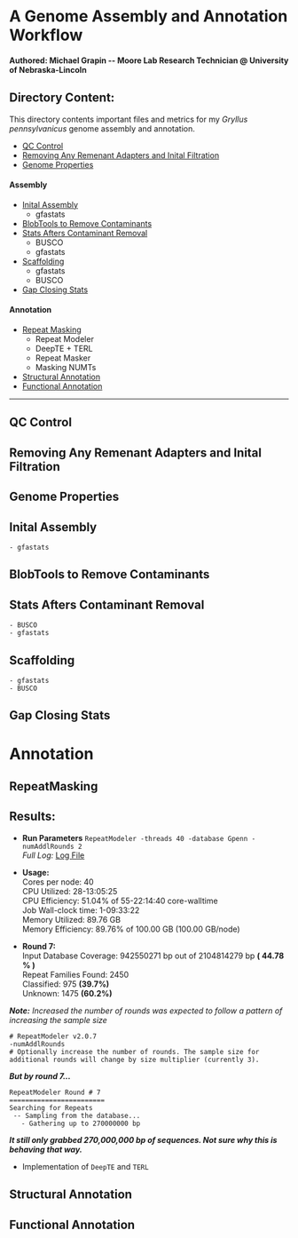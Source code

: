 # A Genome Assembly and Annotation Workflow 
#### Authored: Michael Grapin -- Moore Lab Research Technician @ University of Nebraska-Lincoln 


## Directory Content: 
This directory contents important files and metrics for my *Gryllus pennsylvanicus* genome assembly and annotation. 

* [QC Control](#qc-control) 
* [Removing Any Remenant Adapters and Inital Filtration](#removing-any-remenant-adapters-and-inital-filtration)
* [Genome Properties](#genome-properties) 
#### Assembly
* [Inital Assembly](#inital-assembly) 
    - gfastats
* [BlobTools to Remove Contaminants](#blobtools-to-remove-contaminants) 
* [Stats Afters Contaminant Removal](#stats-afters-contaminant-removal) 
    - BUSCO 
    - gfastats 
* [Scaffolding](#scaffolding)
    - gfastats 
    - BUSCO
* [Gap Closing Stats](#gap-closing-stats) 
#### Annotation
* [Repeat Masking](#repeatmasking)
    - Repeat Modeler 
    - DeepTE + TERL 
    - Repeat Masker
    - Masking NUMTs 
* [Structural Annotation](#structural-annotation)
* [Functional Annotation](#functional-annotation)
---

## QC Control 


## Removing Any Remenant Adapters and Inital Filtration 


## Genome Properties 

## Inital Assembly 
    - gfastats

## BlobTools to Remove Contaminants 

## Stats Afters Contaminant Removal 
    - BUSCO 
    - gfastats 

## Scaffolding 
    - gfastats 
    - BUSCO

## Gap Closing Stats

# Annotation

## RepeatMasking 
## Results: 
* **Run Parameters**
```RepeatModeler -threads 40 -database Gpenn -numAddlRounds 2```  
*Full Log:* [Log File](./Gpenn-rmod.log)
* **Usage:**  
Cores per node: 40  
CPU Utilized: 28-13:05:25  
CPU Efficiency: 51.04% of 55-22:14:40 core-walltime  
Job Wall-clock time: 1-09:33:22  
Memory Utilized: 89.76 GB  
Memory Efficiency: 89.76% of 100.00 GB (100.00 GB/node)  

* **Round 7:**  
Input Database Coverage: 942550271 bp out of 2104814279 bp **( 44.78 % )**  
Repeat Families Found: 2450  
Classified: 975 **(39.7%)**  
Unknown: 1475 **(60.2%)**  

***Note:*** *Increased the number of rounds was expected to follow a pattern of increasing the sample size*
```
# RepeatModeler v2.0.7
-numAddlRounds 
# Optionally increase the number of rounds. The sample size for additional rounds will change by size multiplier (currently 3).
```
***But by round 7...***
```
RepeatModeler Round # 7
========================
Searching for Repeats
 -- Sampling from the database...
   - Gathering up to 270000000 bp
 ```
 ***It still only grabbed **270,000,000 bp** of sequences. Not sure why this is behaving that way.***

 * Implementation of ``DeepTE`` and ```TERL```  
 

## Structural Annotation 

## Functional Annotation 
